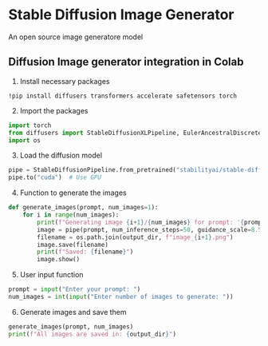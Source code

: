 # Stable Diffusion Image Generator

An open source image generatore model 

## Diffusion Image generator integration in Colab 

1. Install necessary packages
  ```
!pip install diffusers transformers accelerate safetensors torch
```
2.  Import the packages
```py
import torch
from diffusers import StableDiffusionXLPipeline, EulerAncestralDiscreteScheduler
import os
```
3.  Load the diffusion model
```py
pipe = StableDiffusionPipeline.from_pretrained("stabilityai/stable-diffusion-xl-base-1.0")
pipe.to("cuda")  # Use GPU
```
4. Function to generate the images
```py
def generate_images(prompt, num_images=1):
    for i in range(num_images):
        print(f"Generating image {i+1}/{num_images} for prompt: '{prompt}'...")
        image = pipe(prompt, num_inference_steps=50, guidance_scale=8.5).images[0]
        filename = os.path.join(output_dir, f"image_{i+1}.png")
        image.save(filename)
        print(f"Saved: {filename}")
        image.show()
```
5.  User input function
```py
prompt = input("Enter your prompt: ")
num_images = int(input("Enter number of images to generate: "))
```
6.  Generate images and save them
```py
generate_images(prompt, num_images)
print(f"All images are saved in: {output_dir}")
```

